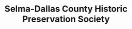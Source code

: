 ---
layout: repo
title: "Selma-Dallas County Historic Preservation Society"
id: 11143
permalink: repos/11143/
---